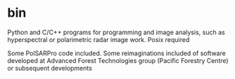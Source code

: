 # bin
Python and C/C++ programs for programming and image analysis, such as hyperspectral or polarimetric radar image work. Posix required

Some PolSARPro code included. Some reimaginations included of software developed at Advanced Forest Technologies group (Pacific Forestry Centre) or subsequent developments
